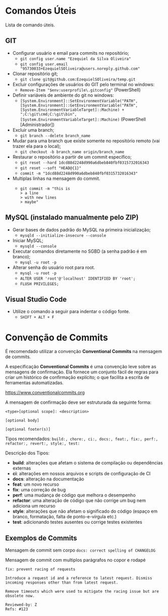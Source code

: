 # Comandos Úteis

Lista de comando úteis.

## GIT

- Configurar usuário e email para commits no repositório;
  - ```git config user.name "Ezequiel da Silva Oliveira"```
  - ```git config user.email "95730033+EzequielSOliveira@users.noreply.github.com"```
- Clonar repositório git;
  - ```git clone git@github.com:EzequielSOliveira/temp.git```
- Excluir configurações de usuários do GIT pelo terminal no windows:
  - ```Remove-Item "$env:userprofile\.gitconfig"``` (PowerShell)
- Definir variáveis de ambiente do git no windows:
  - ```[System.Environment]::SetEnvironmentVariable("PATH", [System.Environment]::GetEnvironmentVariable("PATH", [System.EnvironmentVariableTarget]::Machine) + ";C:\git\cmd;C:\git\bin", [System.EnvironmentVariableTarget]::Machine)``` (PowerShell [Administrador])
- Excluir uma branch;
  - ```git branch --delete branch_name```
- Mudar para uma branch que existe somente no repositório remoto (vai trazer ela para o local);
  - ```git checkout -b branch_name origin/branch_name```
- Restaurar o repositório a partir de um commit específico;
  - ```git reset --hard 1dcd88d2248d990a6dbeb840fbf0315732016343```
  - ```git reset --soft "HEAD@{1}"```
  - ```commit -m "1dcd88d2248d990a6dbeb840fbf0315732016343"```
- Multiplas linhas na mensagem do commit.
  - ```
    git commit -m "this is
    > a line
    > with new lines
    > maybe"
    ```

## MySQL (instalado manualmente pelo ZIP)

- Gerar bases de dados padrão do MySQL na primeira inicialização;
  - ```mysqld --initialize-insecure --console```
- Iniciar MySQL;
  - ```mysqld --console```
- Executar comandos diretamente no SGBD (a senha padrão é em branco);
  - ```mysql -u root -p```
- Alterar senha do usuário root para root.
  - ```mysql -u root -p```
  - ```ALTER USER 'root'@'localhost' IDENTIFIED BY 'root';```
  - ```FLUSH PRIVILEGES;```

## Visual Studio Code

- Utilize o comando a seguir para indentar o código fonte.
  - ```SHIFT + ALT + F```

# Convenção de Commits

É recomendado utilizar a convenção **Conventional Commits** na mensagem de commits.

A especificação **Conventional Commits** é uma convenção leve sobre as mensagens de confirmação. Ela fornece um conjunto fácil de regras para criar um histórico de confirmação explícito; o que facilita a escrita de ferramentas automatizadas.

https://www.conventionalcommits.org

A mensagem de confirmação deve ser estruturada da seguinte forma:

```
<type>[optional scope]: <description>

[optional body]

[optional footer(s)]
```

Tipos recomendados:
```build:, chore:, ci:, docs:, feat:, fix:, perf:, refactor:, revert:, style:, test:```

Descrição dos Tipos:

- **build**: alterações que afetam o sistema de compilação ou dependências externas
- **ci**: alterações em nossos arquivos e scripts de configuração de CI
- **docs**: alteração na documentação
- **feat**: um novo recurso
- **fix**: uma correção de bug
- **perf**: uma mudança de código que melhora o desempenho
- **refactor**: uma alteração de código que não corrige um bug nem adiciona um recurso
- **style**: alterações que não afetam o significado do código (espaço em branco, formatação, falta de ponto-e-vírgula etc.)
- **test**: adicionando testes ausentes ou corrige testes existentes

## Exemplos de Commits

Mensagem de commit sem corpo
```docs: correct spelling of CHANGELOG```

Mensagem de commit com multiplos parágrafos no copor e rodapé
```
fix: prevent racing of requests

Introduce a request id and a reference to latest request. Dismiss
incoming responses other than from latest request.

Remove timeouts which were used to mitigate the racing issue but are
obsolete now.

Reviewed-by: Z
Refs: #123
```

